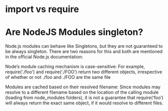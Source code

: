 # import vs require

# Are NodeJS Modules singleton?

Node.js modules can behave like Singletons, but they are not guaranteed to be always singleton. There are two reasons for this and both are mentioned in the official Node.js documentation:

Node’s module caching mechanism is case-sensitive:
For example, require(‘./foo’) and require(‘./FOO’) return two different objects, irrespective of whether or not ./foo and ./FOO are the same file

Modules are cached based on their resolved filename:
Since modules may resolve to a different filename based on the location of the calling module (loading from node_modules folders), it is not a guarantee that require(‘foo’) will always return the exact same object, if it would resolve to different files.